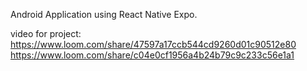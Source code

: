 Android Application using React Native Expo.

video for project:
https://www.loom.com/share/47597a17ccb544cd9260d01c90512e80
https://www.loom.com/share/c04e0cf1956a4b24b79c9c233c56e1a1

